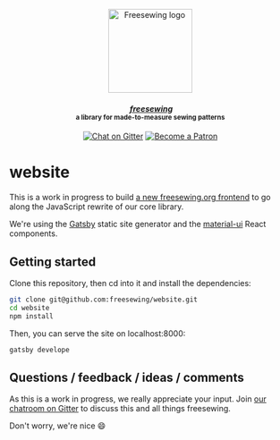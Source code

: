 <p align="center">
  <a title="Go to freesewing.org" href="https://freesewing.org/"><img src="https://freesewing.org/img/logo/black.svg" align="center" width="150px" alt="Freesewing logo"/></a>
</p>
<h4 align="center"><em>&nbsp;<a title="Go to freesewing.org" href="https://freesewing.org/">freesewing</a></em>
<br><sup>a library for made-to-measure sewing patterns</sup>
</h4>
<p align="center">
  <a href="https://gitter.im/freesewing/freesewing"><img src="https://badgen.net/badge/chat/on%20Gitter/cyan" alt="Chat on Gitter"></a>
  <a href="https://freesewing.org/patrons/join"><img src="https://badgen.net/badge/become/a%20Patron/FF5B77" alt="Become a Patron"></a>
</p>

# website

This is a work in progress to build [a new freesewing.org 
frontend](https://beta.freesewing.org/) to go along
the JavaScript rewrite of our core library.

We're using the [Gatsby](https://www.gatsbyjs.org/) static site generator
and the [material-ui](https://material-ui.com/) React components.

## Getting started

Clone this repository, then cd into it and install the dependencies:

```sh
git clone git@github.com:freesewing/website.git
cd website
npm install
```

Then, you can serve the site on localhost:8000:

```sh
gatsby develope
```

## Questions / feedback / ideas / comments

As this is a work in progress, we really appreciate your input.
Join [our chatroom on Gitter](https://gitter.im/freesewing/freesewing)
to discuss this and all things freesewing.

Don't worry, we're nice :smile:
